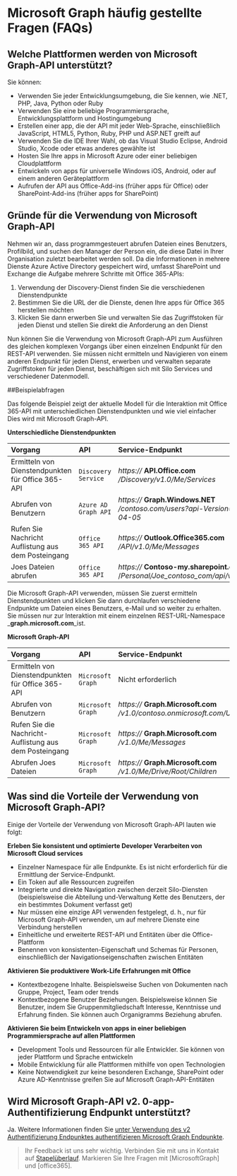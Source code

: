 
# <a name="microsoft-graph-frequently-asked-questions-faqs"></a>Microsoft Graph häufig gestellte Fragen (FAQs)

## <a name="what-platforms-are-supported-by-microsoft-graph-api"></a>Welche Plattformen werden von Microsoft Graph-API unterstützt?
<!--
Apps can use the Microsoft Graph API to perform create, read, update, and delete (CRUD) operations on data sources and entities, giving them seamless access to work data. 

**Ease of use--one endpoint, all Office 365 data under one roof**

You can use the API in four steps:
1.  Select your programming language and development environment.
2.  Build your app.
3.  Optionally, host your app in Microsoft Azure or any cloud platform you choose.
4.  Authenticate your users by using single sign-on with Azure AD.

As a developer you can use the API to create custom apps that access and interact with all the richness of enterprise and productivity data--users, groups, organizational contacts, files, folders, mail, calendar, insights and relationships--and build apps across all mobile, web, and desktop platforms. No matter your development platform or tools. Using a single service endpoint to access those entities and data. And a single authentication flow.  -->

Sie können:

<!--Just like in Office 365 APIs, Office 365 unified endpoint API  allows you to build apps using any development environment of your choice:  -->

- Verwenden Sie jeder Entwicklungsumgebung, die Sie kennen, wie .NET, PHP, Java, Python oder Ruby
- Verwenden Sie eine beliebige Programmiersprache, Entwicklungsplattform und Hostingumgebung
- Erstellen einer app, die der API mit jeder Web-Sprache, einschließlich JavaScript, HTML5, Python, Ruby, PHP und ASP.NET greift auf  
- Verwenden Sie die IDE Ihrer Wahl, ob das Visual Studio Eclipse, Android Studio, Xcode oder etwas anderes gewählte ist
- Hosten Sie Ihre apps in Microsoft Azure oder einer beliebigen Cloudplattform
- Entwickeln von apps für universelle Windows iOS, Android, oder auf einem anderen Geräteplattform
- Aufrufen der API aus Office-Add-ins (früher apps für Office) oder SharePoint-Add-ins (früher apps for SharePoint)
 


## <a name="why-use-microsoft-graph-api"></a>Gründe für die Verwendung von Microsoft Graph-API

Nehmen wir an, dass programmgesteuert abrufen Dateien eines Benutzers, Profilbild, und suchen den Manager der Person ein, die diese Datei in Ihrer Organisation zuletzt bearbeitet werden soll. Da die Informationen in mehrere Dienste Azure Active Directory gespeichert wird, umfasst SharePoint und Exchange die Aufgabe mehrere Schritte mit Office 365-APIs: 

1. Verwendung der Discovery-Dienst finden Sie die verschiedenen Dienstendpunkte 
2. Bestimmen Sie die URL der die Dienste, denen Ihre apps für Office 365 herstellen möchten
3. Klicken Sie dann erwerben Sie und verwalten Sie das Zugriffstoken für jeden Dienst und stellen Sie direkt die Anforderung an den Dienst

Nun können Sie die Verwendung von Microsoft Graph-API zum Ausführen des gleichen komplexen Vorgangs über einen einzelnen Endpunkt für den REST-API verwenden. Sie müssen nicht ermitteln und Navigieren von einem anderen Endpunkt für jeden Dienst, erwerben und verwalten separate Zugriffstoken für jeden Dienst, beschäftigen sich mit Silo Services und verschiedener Datenmodell.

##<a name="sample-queries"></a>Beispielabfragen

Das folgende Beispiel zeigt der aktuelle Modell für die Interaktion mit Office 365-API mit unterschiedlichen Dienstendpunkten und wie viel einfacher Dies wird mit Microsoft Graph-API.

**Unterschiedliche Dienstendpunkten**

|   **Vorgang**                  |  **API**                          |  **Service-Endpunkt** |
|:-----------------------------|:-----------------------------------------|:-----------------|
| Ermitteln von Dienstendpunkten für Office 365-API               |     `Discovery Service`           | _https://_ **API.Office.com** _/Discovery/v1.0/Me/Services_ |
| Abrufen von Benutzern           |     `Azure AD Graph API` | _https://_ **Graph.Windows.NET** _/contoso.com/users?api-Version=2013-04-05_|
| Rufen Sie Nachricht Auflistung aus dem Posteingang       |     `Office 365 API`           | _https://_ **Outlook.Office365.com** _/API/v1.0/Me/Messages_  |
| Joes Dateien abrufen   |     `Office 365 API`  | _https://_ **Contoso-my.sharepoint.com**_ /_Personal/Joe_contoso_com/api/v1.0/files_ |


Die Microsoft Graph-API verwenden, müssen Sie zuerst ermitteln Dienstendpunkten und klicken Sie dann durchlaufen verschiedene Endpunkte um Dateien eines Benutzers, e-Mail und so weiter zu erhalten. Sie müssen nur zur Interaktion mit einem einzelnen REST-URL-Namespace _**graph.microsoft.com**_ist.

**Microsoft Graph-API**

|   **Vorgang**                  |  **API**                          |  **Service-Endpunkt** |
|:-----------------------------|:-----------------------------------------|:-----------------|
| Ermitteln von Dienstendpunkten für Office 365-API                |     `Microsoft Graph`           | Nicht erforderlich |
| Abrufen von Benutzern           |     `Microsoft Graph` | _https://_ **Graph.Microsoft.com** _/v1.0/contoso.onmicrosoft.com/Users_ |
| Rufen Sie die Nachricht-Auflistung aus dem Posteingang       |     `Microsoft Graph`           | _https://_ **Graph.Microsoft.com** _/v1.0/Me/Messages_  |
| Abrufen Joes Dateien   |     `Microsoft Graph `  | _https://_ **Graph.Microsoft.com** _/v1.0/Me/Drive/Root/Children_ |


## <a name="whatre-the-benefits-of-using-microsoft-graph-api"></a>Was sind die Vorteile der Verwendung von Microsoft Graph-API?

Einige der Vorteile der Verwendung von Microsoft Graph-API lauten wie folgt:

**Erleben Sie konsistent und optimierte Developer Verarbeiten von Microsoft Cloud services**

-   Einzelner Namespace für alle Endpunkte. Es ist nicht erforderlich für die Ermittlung der Service-Endpunkt.
-   Ein Token auf alle Ressourcen zugreifen
-   Integrierte und direkte Navigation zwischen derzeit Silo-Diensten (beispielsweise die Abteilung und-Verwaltung Kette des Benutzers, der ein bestimmtes Dokument verfasst get)
-   Nur müssen eine einzige API verwenden festgelegt, d. h., nur für Microsoft Graph-API verwenden, um auf mehrere Dienste eine Verbindung herstellen
-   Einheitliche und erweiterte REST-API und Entitäten über die Office-Plattform 
-   Benennen von konsistenten-Eigenschaft und Schemas für Personen, einschließlich der Navigationseigenschaften zwischen Entitäten

**Aktivieren Sie produktivere Work-Life Erfahrungen mit Office**

-   Kontextbezogene Inhalte. Beispielsweise Suchen von Dokumenten nach Gruppe, Project, Team oder trends
-   Kontextbezogene Benutzer Beziehungen. Beispielsweise können Sie Benutzer, indem Sie Gruppenmitgliedschaft Interesse, Kenntnisse und Erfahrung finden.  Sie können auch Organigramms Beziehung abrufen.

**Aktivieren Sie beim Entwickeln von apps in einer beliebigen Programmiersprache auf allen Plattformen**

-   Development Tools und Ressourcen für alle Entwickler. Sie können von jeder Plattform und Sprache entwickeln 
-   Mobile Entwicklung für alle Plattformen mithilfe von open Technologien  
-   Keine Notwendigkeit zur keine besonderen Exchange, SharePoint oder Azure AD-Kenntnisse greifen Sie auf Microsoft Graph-API-Entitäten

<!---<a name="msg_v2auth"> </a>-->

## <a name="does-microsoft-graph-api-support-v20-app-authentication-endpoint"></a>Wird Microsoft Graph-API v2. 0-app-Authentifizierung Endpunkt unterstützt?

Ja. Weitere Informationen finden Sie [unter Verwendung des v2 Authentifizierung Endpunktes authentifizieren Microsoft Graph Endpunkte](http://graph.microsoft.io/docs/authorization/converged_auth).



  > Ihr Feedback ist uns sehr wichtig. Verbinden Sie mit uns in Kontakt auf [Stapelüberlauf](http://stackoverflow.com/questions/tagged/office365). Markieren Sie Ihre Fragen mit [MicrosoftGraph] und [office365].








